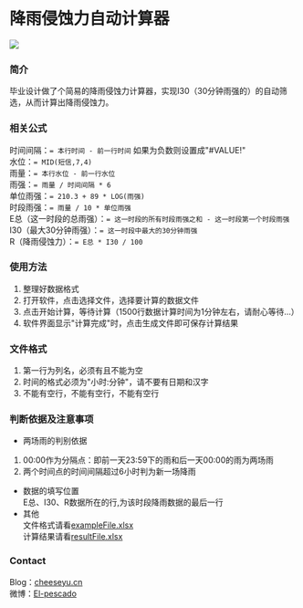 # 降雨侵蚀力自动计算器
![](https://github.com/Cheese-Yu/Automatic-rainfall-erosivity-calculator/raw/master/r1.jpg)
### 简介
毕业设计做了个简易的降雨侵蚀力计算器，实现I30（30分钟雨强的）的自动筛选，从而计算出降雨侵蚀力。
### 相关公式
时间间隔：`= 本行时间 - 前一行时间` 如果为负数则设置成"#VALUE!"<br/>
水位：`= MID(短信,7,4)`<br/>
雨量：`= 本行水位 - 前一行水位`<br/>
雨强：`= 雨量 / 时间间隔 * 6`<br/>
单位雨强：`= 210.3 + 89 * LOG(雨强)`<br/>
时段雨强：`= 雨量 / 10 * 单位雨强`<br/>
E总（这一时段的总雨强）：`= 这一时段的所有时段雨强之和 - 这一时段第一个时段雨强`<br/>
I30（最大30分钟雨强）：`= 这一时段中最大的30分钟雨强`<br/>
R（降雨侵蚀力）：`= E总 * I30 / 100`
### 使用方法
1. 整理好数据格式
2. 打开软件，点击选择文件，选择要计算的数据文件
3. 点击开始计算，等待计算（1500行数据计算时间为1分钟左右，请耐心等待…）
4. 软件界面显示"计算完成"时，点击生成文件即可保存计算结果
### 文件格式
1. 第一行为列名，必须有且不能为空
2. 时间的格式必须为"小时:分钟"，请不要有日期和汉字
3. 不能有空行，不能有空行，不能有空行<br/>
### 判断依据及注意事项
* 两场雨的判别依据<br/>
1. 00:00作为分隔点：即前一天23:59下的雨和后一天00:00的雨为两场雨<br/>
2. 两个时间点的时间间隔超过6小时判为新一场降雨<br/>
* 数据的填写位置<br/>
E总、I30、R数据所在的行,为该时段降雨数据的最后一行<br/>
* 其他<br/>
文件格式请看[exampleFile.xlsx](https://github.com/Cheese-Yu/Automatic-rainfall-erosivity-calculator/blob/master/exampleFile.xlsx)<br/>
计算结果请看[resultFile.xlsx](https://github.com/Cheese-Yu/Automatic-rainfall-erosivity-calculator/blob/master/resultFile.xlsx)
### Contact
Blog：[cheeseyu.cn](https://cheeseyu.cn)</br>
微博：[El-pescado](http://weibo.com/u/5146043042?refer_flag=1001030101_&is_all=1)
